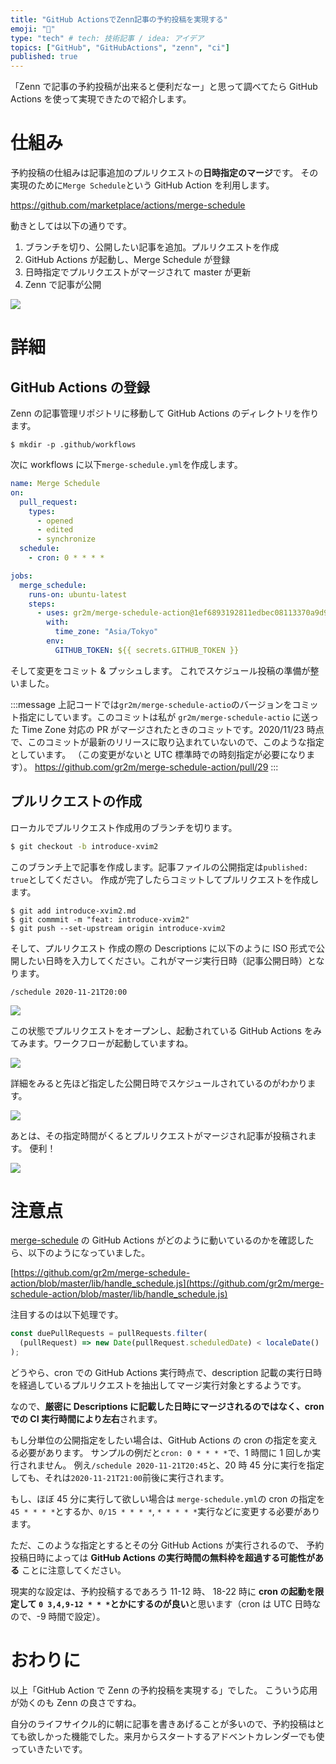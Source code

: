 ```yaml
---
title: "GitHub ActionsでZenn記事の予約投稿を実現する"
emoji: "📆"
type: "tech" # tech: 技術記事 / idea: アイデア
topics: ["GitHub", "GitHubActions", "zenn", "ci"]
published: true
---
```


「Zenn で記事の予約投稿が出来ると便利だなー」と思って調べてたら GitHub Actions を使って実現できたので紹介します。

# 仕組み

予約投稿の仕組みは記事追加のプルリクエストの**日時指定のマージ**です。
その実現のために`Merge Schedule`という GitHub Action を利用します。

https://github.com/marketplace/actions/merge-schedule

動きとしては以下の通りです。

1. ブランチを切り、公開したい記事を追加。プルリクエストを作成
2. GitHub Actions が起動し、Merge Schedule が登録
3. 日時指定でプルリクエストがマージされて master が更新
4. Zenn で記事が公開

![](https://storage.googleapis.com/zenn-user-upload/8uuxlktwapge6mnn28cvzyu95rec)

# 詳細

## GitHub Actions の登録

Zenn の記事管理リポジトリに移動して GitHub Actions のディレクトリを作ります。

```
$ mkdir -p .github/workflows
```

次に workflows に以下`merge-schedule.yml`を作成します。

```yml
name: Merge Schedule
on:
  pull_request:
    types:
      - opened
      - edited
      - synchronize
  schedule:
    - cron: 0 * * * *

jobs:
  merge_schedule:
    runs-on: ubuntu-latest
    steps:
      - uses: gr2m/merge-schedule-action@1ef6893192811edbec08113370a9d973922e84c7
        with:
          time_zone: "Asia/Tokyo"
        env:
          GITHUB_TOKEN: ${{ secrets.GITHUB_TOKEN }}
```

そして変更をコミット & プッシュします。
これでスケジュール投稿の準備が整いました。

:::message
上記コードでは`gr2m/merge-schedule-actio`のバージョンをコミット指定にしています。このコミットは私が `gr2m/merge-schedule-actio` に送った Time Zone 対応の PR がマージされたときのコミットです。2020/11/23 時点で、このコミットが最新のリリースに取り込まれていないので、このような指定としています。
（この変更がないと UTC 標準時での時刻指定が必要になります）。
https://github.com/gr2m/merge-schedule-action/pull/29
:::

## プルリクエストの作成

ローカルでプルリクエスト作成用のブランチを切ります。

```bash
$ git checkout -b introduce-xvim2
```

このブランチ上で記事を作成します。記事ファイルの公開指定は`published: true`としてください。
作成が完了したらコミットしてプルリクエストを作成します。

```
$ git add introduce-xvim2.md
$ git commmit -m "feat: introduce-xvim2"
$ git push --set-upstream origin introduce-xvim2
```

そして、プルリクエスト 作成の際の Descriptions に以下のように ISO 形式で公開したい日時を入力してください。これがマージ実行日時（記事公開日時）となります。

```
/schedule 2020-11-21T20:00
```
![](https://storage.googleapis.com/zenn-user-upload/vlkeslydv0dlcw10ejsg3ebj1t9n)

この状態でプルリクエストをオープンし、起動されている GitHub Actions をみてみます。ワークフローが起動していますね。

![](https://storage.googleapis.com/zenn-user-upload/sn2p1i10c090ykys61xe1me7band)

詳細をみると先ほど指定した公開日時でスケジュールされているのがわかります。

![](https://storage.googleapis.com/zenn-user-upload/phk5d1q2y6lvi43bpiki6yjjoukx)

あとは、その指定時間がくるとプルリクエストがマージされ記事が投稿されます。
便利！

![](https://storage.googleapis.com/zenn-user-upload/sqhgn9jmh600y1wcyks7rk30ft10)

# 注意点

[merge-schedule](https://github.com/marketplace/actions/merge-schedule) の GitHub Actions がどのように動いているのかを確認したら、以下のようになっていました。

[https://github.com/gr2m/merge-schedule-action/blob/master/lib/handle_schedule.js](https://github.com/gr2m/merge-schedule-action/blob/master/lib/handle_schedule.js)

注目するのは以下処理です。

```js
const duePullRequests = pullRequests.filter(
  (pullRequest) => new Date(pullRequest.scheduledDate) < localeDate()
);
```

どうやら、cron での GitHub Actions 実行時点で、description 記載の実行日時を経過しているプルリクエストを抽出してマージ実行対象とするようです。

なので、**厳密に Descriptions に記載した日時にマージされるのではなく、cron での CI 実行時間により左右**されます。

もし分単位の公開指定をしたい場合は、GitHub Actions の cron の指定を変える必要があります。
サンプルの例だと`cron: 0 * * * *`で、1 時間に 1 回しか実行されません。
例え`/schedule 2020-11-21T20:45`と、20 時 45 分に実行を指定しても、それは`2020-11-21T21:00`前後に実行されます。

もし、ほぼ 45 分に実行して欲しい場合は `merge-schedule.yml`の cron の指定を`45 * * * *`とするか、`0/15 * * * *`, `* * * * *`実行などに変更する必要があります。

ただ、このような指定とするとその分 GitHub Actions が実行されるので、 予約投稿日時によっては **GitHub Actions の実行時間の無料枠を超過する可能性がある** ことに注意してください。

現実的な設定は、予約投稿するであろう 11-12 時、 18-22 時に **cron の起動を限定して
`0 3,4,9-12 * * *`とかにするのが良い**と思います（cron は UTC 日時なので、-9 時間で設定）。

# おわりに

以上「GitHub Action で Zenn の予約投稿を実現する」でした。
こういう応用が効くのも Zenn の良さですね。

自分のライフサイクル的に朝に記事を書きあげることが多いので、予約投稿はとても欲しかった機能でした。来月からスタートするアドベントカレンダーでも使っていきたいです。
